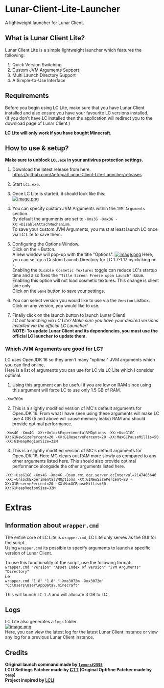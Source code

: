 # Lunar-Client-Lite-Launcher
A lightweight launcher for Lunar Client.
## What is Lunar Client Lite?
Lunar Client Lite is a simple lightweight launcher which features the following: 
1. Quick Version Switching 
2. Custom JVM Arguments Support 
3. Multi Launch Directory Support
4. A Simple-to-Use Interface  

## Requirements
Before you begin using LC Lite, make sure that you have Lunar Client installed and also ensure you have your favourite LC versions installed.  
(If you don't have LC installed then the application will redirect you to the download page of Lunar Client.)  

<b>LC Lite will only work if you have bought Minecraft.</b>
## How to use & setup?
<b>Make sure to unblock `LCL.exe` in your antivirus protection settings.</b>
1. Download the latest release from here.  
https://github.com/Aetopia/Lunar-Client-Lite-Launcher/releases  

2. Start `LCL.exe`.

3. Once LC Lite is started, it should look like this:  
[![image.png](https://i.postimg.cc/HkJptf7x/image.png)](https://postimg.cc/TK6MdN0M)

4. You can specify custom JVM Arguments within the `JVM Arguments` section.  
By default the arguments are set to `-Xms3G -Xmx3G -XX:+DisableAttachMechanism`.   
To save your custom JVM Arguments, you must at least launch LC once via LC Lite to save them.  

5. Configuring the Options Window.  
Click on the `✎` Button.  
A new window will pop-up with the title "Options".
[![image.png](https://i.postimg.cc/PJDsDFqd/image.png)](https://postimg.cc/7JqW897R)
Here, you can set up a Custom Launch Directory for LC 1.7-1.17 by clicking on `✎`.  
Enabling the `Disable Cosmetic Textures` toggle can reduce LC's startup time and also fixes the `"Title Screen Freeze upon Launch"` issue.    
Enabling this option will not load cosmetic textures. This change is client side only.  
Click on the `Save` button to save your settings.

6. You can select version you would like to use via the `Version` Listbox. 
Click on any version, you would like to use.  

7. Finally click on the launch button to launch Lunar Client!  
<i>LC not launching via LC Lite? Make sure you have your desired versions installed via the official LC Launcher!</i>  
<b>NOTE: To update Lunar Client and its dependencies, you must use the official LC launcher to update them.</b>
### Which JVM Arguments are good for LC?  

LC uses OpenJDK 16 so they aren't many "optimal" JVM arguments which you can find online.  
Here is a list of arguments you can use for LC via LC Lite which I consider optimal.  

1. Using this argument can be useful if you are low on RAM since using this argument will force LC to use only 1.5 GB of RAM.  

```
-Xmx700m  
```

2. This is a slightly modified version of MC's default arguments for OpenJDK 16. From what I have seen using these arguments will make LC use 4 GB (5 and above will cause memory leaks) RAM and should provide optimal performance.  

 ```
-Xms4G -Xmx4G -XX:+UnlockExperimentalVMOptions -XX:+UseG1GC -XX:G1NewSizePercent=20 -XX:G1ReservePercent=20 -XX:MaxGCPauseMillis=50 -XX:G1HeapRegionSize=32M
```  
3. This is a slightly modified version of MC's default arguments for OpenJDK 16. Here MC clears out RAM more slowly as compared to any other arguments listed here. This should also provide optimal performance alongside the other arguments listed here.

```
-XX:+UseG1GC -Xmx4G -Xms4G -Dsun.rmi.dgc.server.gcInterval=2147483646 -XX:+UnlockExperimentalVMOptions -XX:G1NewSizePercent=20 -XX:G1ReservePercent=20 -XX:MaxGCPauseMillis=50 -XX:G1HeapRegionSize=32M
```

# Extras
## Information about `wrapper.cmd`

The entire core of LC Lite is `wrapper.cmd`, LC Lite only serves as the GUI for the script.  
Using `wrapper.cmd` its possible to specify arguments to launch a specific version of Lunar Client.  

To use this functionality of the script, use the following format:  
`wrapper.cmd "Version" "Asset Index of Version" "JVM Arguments" "Directory"`  
i.e  
`wrapper.cmd "1.8" "1.8" "-Xms3072m -Xmx3072m" "C:\Users\User\AppData\.minecraft"` 

This will launch `LC 1.8` and will allocate 3 GB to LC.  

## Logs
LC Lite also generates a `logs` folder.  
[![image.png](https://i.postimg.cc/5yJkDYfn/image.png)](https://postimg.cc/TLk9DPLD)  
Here, you can view the latest log for the latest Lunar Client instance or view any log for a previous Lunar Client instance.

## Credits
<b>Original launch command made by [`lemons#2555`](https://github.com/respecting)  
LCLI Settings Patcher made by [CTT](https://dsc.gg/CTT) (Original Optifine Patcher made by `temp`)  
Project inspired by [LCLI](https://github.com/couleur-tweak-tips/utils/blob/main/LCLI.bat)</b>  

